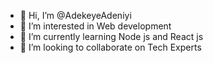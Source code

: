 - 👋 Hi, I’m @AdekeyeAdeniyi
- 👀 I’m interested in Web development
- 🌱 I’m currently learning Node js and React js
- 💞️ I’m looking to collaborate on Tech Experts

<!---
AdekeyeAdeniyi/AdekeyeAdeniyi is a ✨ special ✨ repository because its `README.md` (this file) appears on your GitHub profile.
You can click the Preview link to take a look at your changes.
--->
